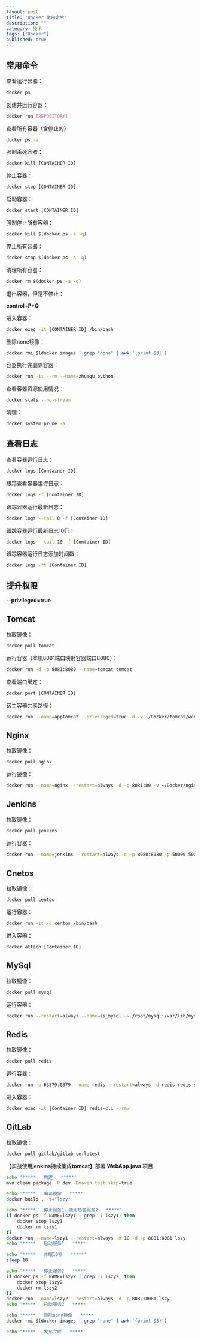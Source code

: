 ```yaml
---
layout: post
title: "Docker 常用命令"
description: ""
category: 技术
tags: ["Docker"]
published: true
---
```


## 常用命令

查看运行容器：

```bash
docker ps
```

创建并运行容器：

```bash
docker run [REPOSITORY]
```

查看所有容器（含停止的）：

```bash
docker ps -a
```

强制杀死容器：

```bash
docker kill [CONTAINER ID]
```

停止容器：

```bash
docker stop [CONTAINER ID]
```

启动容器：

```bash
docker start [CONTAINER ID]
```

强制停止所有容器：

```bash
docker kill $(docker ps -a -q)
```

停止所有容器：

```bash
docker stop $(docker ps -a -q)
```

清理所有容器：

```bash
docker rm $(docker ps -a -q)
```

退出容器，但是不停止：

**control+P+Q**

进入容器：

```bash
docker exec -it [CONTAINER ID] /bin/bash
```

删除none镜像：

```bash
docker rmi $(docker images | grep "none" | awk '{print $3}')
```

容器执行完删除容器：
```bash
docker run -it --rm --name=zhuaqu python
```

查看容器资源使用情况：

```bash
docker stats --no-stream
```

清理：

```bash
docker system prune -a
```

## 查看日志

查看容器运行日志： 

```bash
docker logs [Container ID]
```

跟踪查看容器运行日志：

```bash
docker logs -f [Container ID]
```

跟踪容器运行最新日志：

```bash
docker logs --tail 0 -f [Container ID]
```

跟踪容器运行最新日志10行：

```bash
docker logs --tail 10 -f [Container ID]
```

跟踪容器运行日志添加时间戳：

```bash
docker logs -ft [Container ID]
```

## 提升权限

**--privileged=true**

## Tomcat

拉取镜像：

```bash
docker pull tomcat
```

运行容器（本机8081端口映射容器端口8080）：

```bash
docker run -d -p 8081:8080 --name=tomcat tomcat
```

查看端口绑定：

```bash
docker port [CONTAINER ID]
```

宿主容器共享路径：

```bash
docker run --name=appTomcat --privileged=true -d -v ~/Docker/tomcat/webapps/ybs-app:/usr/local/tomcat/webapps/ROOT -v ~/Docker/tomcat/logs/ybs-app:/usr/local/tomcat/logs -p 8081:8080 tomcat
```

## Nginx

拉取镜像：

```bash
docker pull nginx
```

运行镜像：

```bash
docker run --name=nginx --restart=always -d -p 8081:80 -v ~/Docker/nginx/nginx.conf:/etc/nginx/nginx.conf nginx
```

## Jenkins

拉取镜像：

```bash
docker pull jenkins
```

运行容器：

```bash
docker run --name=jenkins --restart=always -d -p 8080:8080 -p 50000:50000 -v /root/jenkins:/var/jenkins_home jenkinsci/blueocean
```

## Cnetos

拉取镜像：

```bash
docker pull centos
```

运行容器：

```bash
docker run -it -d centos /bin/bash
```

进入容器：

```bash
docker attach [Container ID]
```

## MySql

拉取镜像：

```bash
docker pull mysql
```

运行容器：

```bash
docker run --restart=always --name=ls_mysql -v /root/mysql:/var/lib/mysql -d -p 3306:3306 -e MYSQL\_ROOT\_PASSWORD=123456 mysql
```

## Redis

拉取镜像：

```bash
docker pull redis
```

运行容器：

```bash
docker run -p 63579:6379 --name redis --restart=always -d redis redis-server --appendonly yes --requirepass "$%#ecd13%"
```

进入容器：

```bash
docker exec -it [Container ID] redis-cli --raw
```

## GitLab

拉取镜像：

```bash
docker pull gitlab/gitlab-ce:latest
```

【实战使用**jenkins**持续集成**tomcat**】部署 **WebApp.java** 项目

```bash
echo '*****   构建   *****'
mvn clean package -P dev -Dmaven.test.skip=true

echo '*****   编译镜像   *****'
docker build . -t="lszy"

echo '*****   停止服务1，使用热备服务2   *****'
if docker ps -f NAME=lszy1 | grep -i lszy1; then
    docker stop lszy1
    docker rm lszy1
fi
docker run --name=lszy1 --restart=always -m 1G -d -p 8081:8081 lszy
echo '*****   启动服务1   *****'

echo '*****   休眠10秒   *****'
sleep 10

echo '*****   停止服务2   *****'
if docker ps -f NAME=lszy2 | grep -i lszy2; then
    docker stop lszy2
    docker rm lszy2
fi
docker run --name=lszy2 --restart=always -d -p 8082:8081 lszy
echo '*****   启动服务2   *****'

echo '*****   删除none镜像   *****'
docker rmi $(docker images | grep "none" | awk '{print $3}')

echo '*****   发布完成   *****'
```